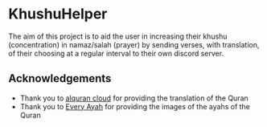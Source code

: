 # KhushuHelper

The aim of this project is to aid the user in increasing their khushu (concentration) in namaz/salah (prayer) by sending verses, with translation, of their choosing at a regular interval to their own discord server.

## Acknowledgements

- Thank you to [alquran cloud](https://alquran.cloud/) for providing the translation of the Quran
- Thank you to [Every Ayah](https://everyayah.com/) for providing the images of the ayahs of the Quran
